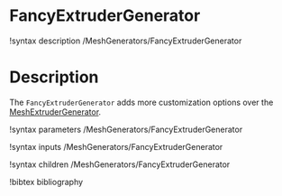 # FancyExtruderGenerator

!syntax description /MeshGenerators/FancyExtruderGenerator

# Description

The `FancyExtruderGenerator` adds more customization options over the [MeshExtruderGenerator](MeshExtruderGenerator.md).

!syntax parameters /MeshGenerators/FancyExtruderGenerator

!syntax inputs /MeshGenerators/FancyExtruderGenerator

!syntax children /MeshGenerators/FancyExtruderGenerator

!bibtex bibliography
